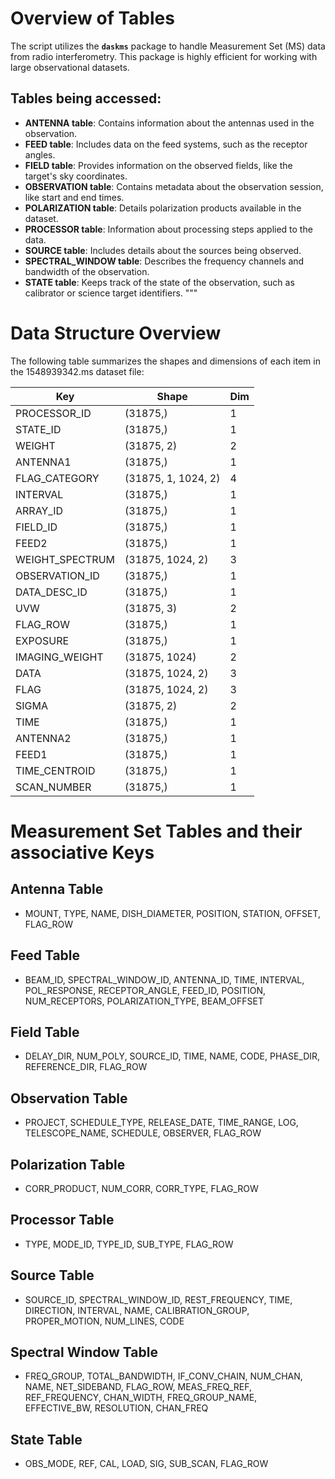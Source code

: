 
# Overview of Tables

The script utilizes the **`daskms`** package to handle Measurement Set (MS) data from radio interferometry. This package is highly efficient for working with large observational datasets.

## Tables being accessed:

- **ANTENNA table**: Contains information about the antennas used in the observation.
- **FEED table**: Includes data on the feed systems, such as the receptor angles.
- **FIELD table**: Provides information on the observed fields, like the target's sky coordinates.
- **OBSERVATION table**: Contains metadata about the observation session, like start and end times.
- **POLARIZATION table**: Details polarization products available in the dataset.
- **PROCESSOR table**: Information about processing steps applied to the data.
- **SOURCE table**: Includes details about the sources being observed.
- **SPECTRAL_WINDOW table**: Describes the frequency channels and bandwidth of the observation.
- **STATE table**: Keeps track of the state of the observation, such as calibrator or science target identifiers.
"""

# Data Structure Overview

The following table summarizes the shapes and dimensions of each item in the 1548939342.ms dataset file:

| **Key**                | **Shape**            | **Dim**       |
|-----------------------|----------------------|----------------|
| PROCESSOR_ID          | (31875,)             | 1              |
| STATE_ID              | (31875,)             | 1              |
| WEIGHT                | (31875, 2)           | 2               |
| ANTENNA1              | (31875,)              | 1               |
| FLAG_CATEGORY         | (31875, 1, 1024, 2)  | 4               |
| INTERVAL              | (31875,)             | 1              |
| ARRAY_ID              | (31875,)             | 1              |
| FIELD_ID              | (31875,)             | 1              |
| FEED2                 | (31875,)              | 1               |
| WEIGHT_SPECTRUM       | (31875, 1024, 2)      | 3               |
| OBSERVATION_ID        | (31875,)             | 1              |
| DATA_DESC_ID          | (31875,)             | 1              |
| UVW                   | (31875, 3)           | 2              |
| FLAG_ROW              | (31875,)             | 1              |
| EXPOSURE              | (31875,)             | 1              |
| IMAGING_WEIGHT        | (31875, 1024)        | 2              |
| DATA                  | (31875, 1024, 2)     | 3              |
| FLAG                  | (31875, 1024, 2)     | 3              |
| SIGMA                 | (31875, 2)           | 2              |
| TIME                  | (31875,)             | 1              |
| ANTENNA2              | (31875,)              | 1               |
| FEED1                 | (31875,)              | 1               |
| TIME_CENTROID         | (31875,)             | 1              |
| SCAN_NUMBER           | (31875,)             | 1              |

# Measurement Set Tables and their associative Keys
## Antenna Table
- MOUNT, TYPE, NAME, DISH_DIAMETER, POSITION, STATION, OFFSET, FLAG_ROW

## Feed Table
- BEAM_ID, SPECTRAL_WINDOW_ID, ANTENNA_ID, TIME, INTERVAL, POL_RESPONSE, RECEPTOR_ANGLE, FEED_ID, POSITION, NUM_RECEPTORS, POLARIZATION_TYPE, BEAM_OFFSET

## Field Table
- DELAY_DIR, NUM_POLY, SOURCE_ID, TIME, NAME, CODE, PHASE_DIR, REFERENCE_DIR, FLAG_ROW

## Observation Table
- PROJECT, SCHEDULE_TYPE, RELEASE_DATE, TIME_RANGE, LOG, TELESCOPE_NAME, SCHEDULE, OBSERVER, FLAG_ROW

## Polarization Table
- CORR_PRODUCT, NUM_CORR, CORR_TYPE, FLAG_ROW

## Processor Table
- TYPE, MODE_ID, TYPE_ID, SUB_TYPE, FLAG_ROW

## Source Table
- SOURCE_ID, SPECTRAL_WINDOW_ID, REST_FREQUENCY, TIME, DIRECTION, INTERVAL, NAME, CALIBRATION_GROUP, PROPER_MOTION, NUM_LINES, CODE

## Spectral Window Table
- FREQ_GROUP, TOTAL_BANDWIDTH, IF_CONV_CHAIN, NUM_CHAN, NAME, NET_SIDEBAND, FLAG_ROW, MEAS_FREQ_REF, REF_FREQUENCY, CHAN_WIDTH, FREQ_GROUP_NAME, EFFECTIVE_BW, RESOLUTION, CHAN_FREQ

## State Table
- OBS_MODE, REF, CAL, LOAD, SIG, SUB_SCAN, FLAG_ROW
